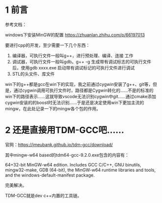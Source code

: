 # 1 前言

参考文档：

windows下安装MinGW的配置    https://zhuanlan.zhihu.com/p/66197013

要进行cpp的开发，至少需要一下几个东西：

1. 编译器，可执行文件一般叫g++，进行预处理、编译、连接 工作
2. 调试器，可执行文件一般叫gdb。g++ -g 生成带有调试标志的可执行文件后，使用gdb xxxx.exe 启动带有调试标记的可执行文件进行调试
3. STL的头文件、库文件

win下的g++都是gcc在win下的实现，我之前通过cygwin安装了g++、git等，但是，通过cygwin调用可执行文件时，路径都是Cygwin转化的……不是的标准的win下的路径表示……这就导致vscode无法识别cygwin中git……通过cmake添加cygwin安装的的boost时无法识别……于是还是决定使用win下更加主流的mingw，在此处记录一下的mingw各个包的作用。

# 2 还是直接用TDM-GCC吧……

官网：https://jmeubank.github.io/tdm-gcc/download/

其中mingw-w64 based的tdm64-gcc-9.2.0.exe包含的内容有：

64+32-bit MinGW-w64 edition. Includes GCC C/C++, GNU binutils, mingw32-make, GDB (64-bit), the MinGW-w64 runtime libraries and tools, and the windows-default-manifest package.

完美解决。

TDM-GCC就是dev c++内置的工具链。
